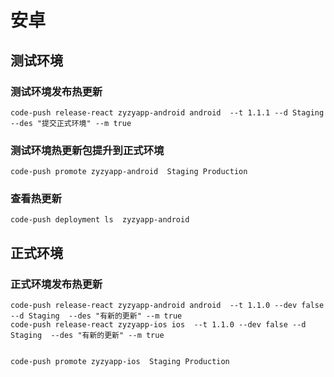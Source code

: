 # 安卓

## 测试环境

 ### 测试环境发布热更新
```
code-push release-react zyzyapp-android android  --t 1.1.1 --d Staging --des "提交正式环境" --m true
```
 ### 测试环境热更新包提升到正式环境
 ```
code-push promote zyzyapp-android  Staging Production
 ```
 ### 查看热更新
 ```
 code-push deployment ls  zyzyapp-android
 ```

 ## 正式环境
 
### 正式环境发布热更新
```
code-push release-react zyzyapp-android android  --t 1.1.0 --dev false --d Staging  --des "有新的更新" --m true
code-push release-react zyzyapp-ios ios  --t 1.1.0 --dev false --d Staging  --des "有新的更新" --m true


code-push promote zyzyapp-ios  Staging Production
